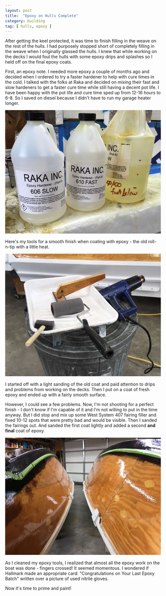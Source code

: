 ```yaml
---
layout: post
title:  "Epoxy on Hulls Complete"
category: building
tag: [ hulls, epoxy ]
---
```


After getting the keel protected, it was time to finish filling in the weave on the rest of the hulls. I had purposely stopped short of completely filling in the weave when I originally glassed the hulls. I knew that while working on the decks I would foul the hulls with some epoxy drips and splashes so I held off on the final epoxy coats.

First, an epoxy note. I needed more epoxy a couple of months ago and decided when I ordered to try a faster hardener to help with cure times in the cold. I talked with the folks at Raka and decided on mixing their fast and slow hardeners to get a faster cure time while still having a decent pot life. I have been happy with the pot life and cure time sped up from 12-16 hours to 6-8. So I saved on diesel because I didn't have to run my garage heater longer.

![Mixing Fast and Slow Hardeners](/assets/images/hulls-complete-epoxy.jpg)

Here's my tools for a smooth finish when coating with epoxy - the old roll-n-tip with a little heat.

![Tools for a Smooth Finish](/assets/images/hulls-complete-tools.jpg)

I started off with a light sanding of the old coat and paid attention to drips and problems from working on the decks. Then I put on a coat of fresh epoxy and ended up with a fairly smooth surface.

However, I could see a few problems. Now, I'm not shooting for a perfect finish - I don't know if I'm capable of it and I'm not willing to put in the time anyway. But I did stop and mix up some West System 407 fairing filler and fixed 10-12 spots that were pretty bad and would be visible. Then I sanded the fairings out. And sanded the first coat lightly and added a second **and final** coat of epoxy.

![Epoxy Coating Complete](/assets/images/hulls-complete.jpg)

As I cleaned my epoxy tools, I realized that almost all the epoxy work on the boat was done - fingers crossed! It seemed momentous. I wondered if Hallmark made an appropriate card: "Congratulations on Your Last Epoxy Batch" written over a picture of used nitrile gloves.

Now it's time to prime and paint!
